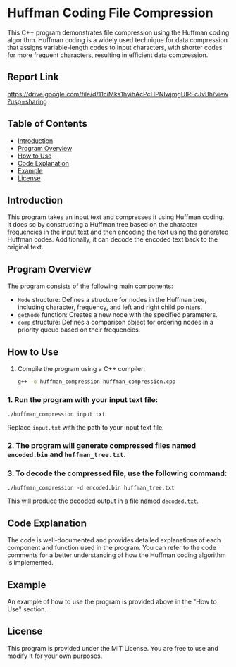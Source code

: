 # Huffman Coding File Compression

This C++ program demonstrates file compression using the Huffman coding algorithm. Huffman coding is a widely used technique for data compression that assigns variable-length codes to input characters, with shorter codes for more frequent characters, resulting in efficient data compression.

## Report Link
https://drive.google.com/file/d/11ciMks1hyihAcPcHPNlwjmgUIRFcJvBh/view?usp=sharing

## Table of Contents
- [Introduction](#introduction)
- [Program Overview](#program-overview)
- [How to Use](#how-to-use)
- [Code Explanation](#code-explanation)
- [Example](#example)
- [License](#license)

## Introduction
This program takes an input text and compresses it using Huffman coding. It does so by constructing a Huffman tree based on the character frequencies in the input text and then encoding the text using the generated Huffman codes. Additionally, it can decode the encoded text back to the original text.

## Program Overview
The program consists of the following main components:
- `Node` structure: Defines a structure for nodes in the Huffman tree, including character, frequency, and left and right child pointers.
- `getNode` function: Creates a new node with the specified parameters.
- `comp` structure: Defines a comparison object for ordering nodes in a priority queue based on their frequencies.

## How to Use
1. Compile the program using a C++ compiler:
   ```bash
   g++ -o huffman_compression huffman_compression.cpp

### 1. Run the program with your input text file:
    ./huffman_compression input.txt

Replace `input.txt` with the path to your input text file.

### 2. The program will generate compressed files named `encoded.bin` and `huffman_tree.txt`.

### 3. To decode the compressed file, use the following command:

    ./huffman_compression -d encoded.bin huffman_tree.txt


This will produce the decoded output in a file named `decoded.txt`.

## Code Explanation
The code is well-documented and provides detailed explanations of each component and function used in the program. You can refer to the code comments for a better understanding of how the Huffman coding algorithm is implemented.

## Example
An example of how to use the program is provided above in the "How to Use" section.

## License
This program is provided under the MIT License. You are free to use and modify it for your own purposes.



